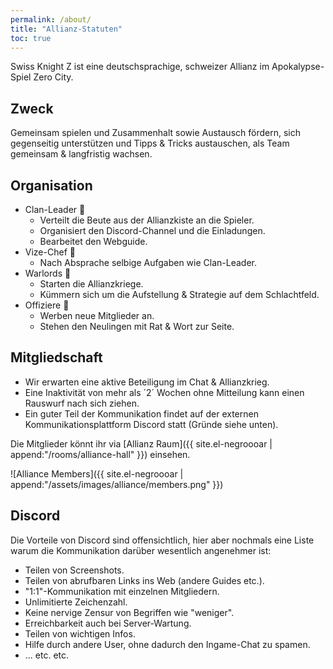 ```yaml
---
permalink: /about/
title: "Allianz-Statuten"
toc: true
---
```


Swiss Knight Z ist eine deutschsprachige, schweizer Allianz im Apokalypse-Spiel Zero City.

## Zweck

Gemeinsam spielen und Zusammenhalt sowie Austausch fördern, sich gegenseitig unterstützen und Tipps & Tricks austauschen, als Team gemeinsam & langfristig wachsen.


## Organisation

- Clan-Leader :crown:
  - Verteilt die Beute aus der Allianzkiste an die Spieler.
  - Organisiert den Discord-Channel und die Einladungen.
  - Bearbeitet den Webguide.
- Vize-Chef :cop:
  - Nach Absprache selbige Aufgaben wie Clan-Leader.
- Warlords :muscle:
  - Starten die Allianzkriege.
  - Kümmern sich um die Aufstellung & Strategie auf dem Schlachtfeld.
- Offiziere :loudspeaker:
  - Werben neue Mitglieder an.
  - Stehen den Neulingen mit Rat & Wort zur Seite.


## Mitgliedschaft

- Wir erwarten eine aktive Beteiligung im Chat & Allianzkrieg.
- Eine Inaktivität von mehr als ´2´ Wochen ohne Mitteilung kann einen Rauswurf nach sich ziehen.
- Ein guter Teil der Kommunikation findet auf der externen Kommunikationsplattform Discord statt (Gründe siehe unten).

Die Mitglieder könnt ihr via [Allianz Raum]({{ site.el-negroooar | append:"/rooms/alliance-hall" }}) einsehen.

![Alliance Members]({{ site.el-negroooar | append:"/assets/images/alliance/members.png" }})

## Discord

Die Vorteile von Discord sind offensichtlich, hier aber nochmals eine Liste warum die Kommunikation darüber wesentlich angenehmer ist:
- Teilen von Screenshots.
- Teilen von abrufbaren Links ins Web (andere Guides etc.).
- "1:1"-Kommunikation mit einzelnen Mitgliedern.
- Unlimitierte Zeichenzahl.
- Keine nervige Zensur von Begriffen wie "weniger".
- Erreichbarkeit auch bei Server-Wartung.
- Teilen von wichtigen Infos.
- Hilfe durch andere User, ohne dadurch den Ingame-Chat zu spamen.
- ... etc. etc.